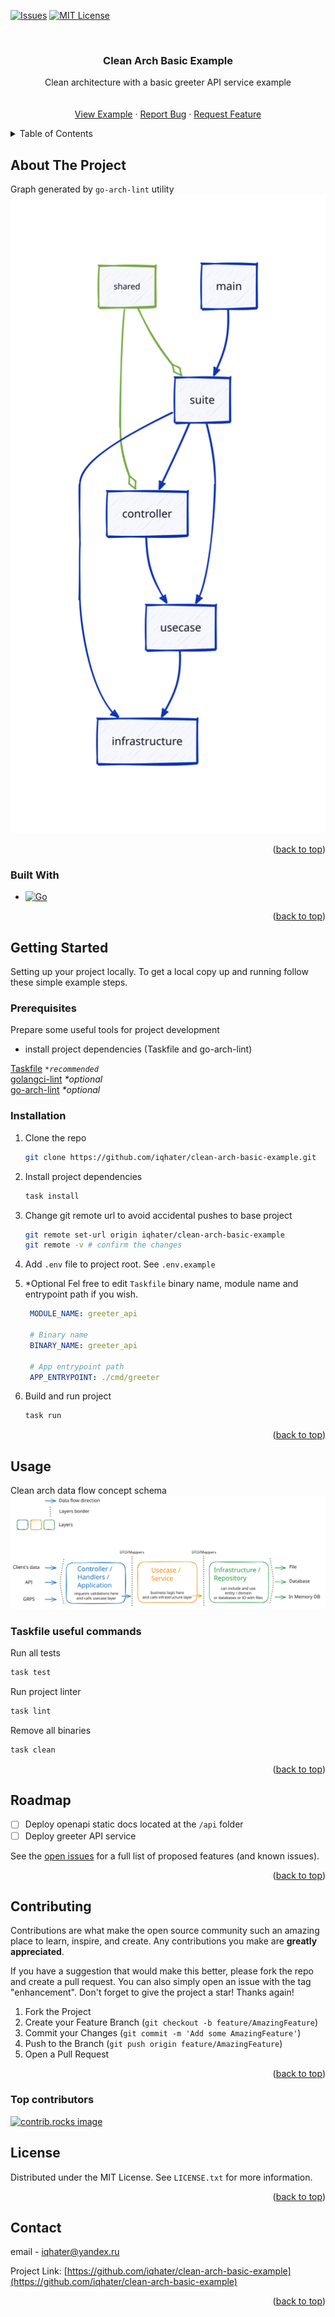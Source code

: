 <!-- Improved compatibility of back to top link: See: https://github.com/othneildrew/Best-README-Template/pull/73 -->
<a id="readme-top"></a>
<!--
*** Thanks for checking out the Best-README-Template. If you have a suggestion
*** that would make this better, please fork the repo and create a pull request
*** or simply open an issue with the tag "enhancement".
*** Don't forget to give the project a star!
*** Thanks again! Now go create something AMAZING! :D
-->

<!-- PROJECT SHIELDS -->
<!--
*** I'm using markdown "reference style" links for readability.
*** Reference links are enclosed in brackets [ ] instead of parentheses ( ).
*** See the bottom of this document for the declaration of the reference variables
*** for contributors-url, forks-url, etc. This is an optional, concise syntax you may use.
*** https://www.markdownguide.org/basic-syntax/#reference-style-links
-->
[![Issues][issues-shield]][issues-url]
[![MIT License][license-shield]][license-url]

<!-- PROJECT LOGO -->
<br />
<div align="center">
  <!-- <a href="https://github.com/iqhater/clean-arch-basic-example">
    <img src="clean_arch_concept_go_vector.svg" alt="Logo" width="80" height="80">
  </a> -->

<h3 align="center">Clean Arch Basic Example</h3>

  <p align="center">
    Clean architecture with a basic greeter API service example
    <br />
    <!-- <a href="https://github.com/iqhater/clean-arch-basic-example"><strong>Explore the docs »</strong></a> -->
    <br />
    <br />
    <a href="https://github.com/iqhater/clean-arch-basic-example">View Example</a>
    ·
    <a href="https://github.com/iqhater/clean-arch-basic-example/issues/new?labels=bug&template=bug-report---.md">Report Bug</a>
    ·
    <a href="https://github.com/iqhater/clean-arch-basic-example/issues/new?labels=enhancement&template=feature-request---.md">Request Feature</a>
  </p>
</div>

<!-- TABLE OF CONTENTS -->
<details>
  <summary>Table of Contents</summary>
  <ol>
    <li>
      <a href="#about-the-project">About The Project</a>
      <ul>
        <li><a href="#built-with">Built With</a></li>
      </ul>
    </li>
    <li>
      <a href="#getting-started">Getting Started</a>
      <ul>
        <li><a href="#prerequisites">Prerequisites</a></li>
        <li><a href="#installation">Installation</a></li>
      </ul>
    </li>
    <li><a href="#usage">Usage</a></li>
    <li><a href="#roadmap">Roadmap</a></li>
    <li><a href="#contributing">Contributing</a></li>
    <li><a href="#license">License</a></li>
    <li><a href="#contact">Contact</a></li>
  </ol>
</details>

<!-- ABOUT THE PROJECT -->
## About The Project

Graph generated by `go-arch-lint` utility
[![Product Name Screen Shot][product-screenshot]](https://example.com)

<p align="right">(<a href="#readme-top">back to top</a>)</p>

### Built With

* [![Go][go.dev]][Go-url]

<p align="right">(<a href="#readme-top">back to top</a>)</p>

<!-- GETTING STARTED -->
## Getting Started

Setting up your project locally.
To get a local copy up and running follow these simple example steps.

### Prerequisites

Prepare some useful tools for project development

* install project dependencies (Taskfile and go-arch-lint)

[Taskfile](https://taskfile.dev/installation/) _`*recommended`_ </br>
[golangci-lint](https://golangci-lint.run/welcome/install/) _*optional_ </br>
[go-arch-lint](https://github.com/fe3dback/go-arch-lint) _*optional_

### Installation

1. Clone the repo

   ```sh
   git clone https://github.com/iqhater/clean-arch-basic-example.git
   ```

2. Install project dependencies

   ```sh
   task install
   ```

3. Change git remote url to avoid accidental pushes to base project

   ```sh
   git remote set-url origin iqhater/clean-arch-basic-example
   git remote -v # confirm the changes
   ```

4. Add `.env` file to project root. See `.env.example`

5. *Optional Fel free to edit `Taskfile` binary name, module name and entrypoint path if you wish.

   ```yml
    MODULE_NAME: greeter_api

    # Binary name
    BINARY_NAME: greeter_api

    # App entrypoint path
    APP_ENTRYPOINT: ./cmd/greeter
   ```

6. Build and run project

   ```sh
   task run
   ```

<p align="right">(<a href="#readme-top">back to top</a>)</p>

<!-- USAGE EXAMPLES -->
## Usage

Clean arch data flow concept schema
[![Clean Arch Schema Concept][schema-concept]](https://bloghugocoutinho.wordpress.com/wp-content/uploads/2020/05/cleanarchitecture-1.jpg)

### Taskfile useful commands

Run all tests

```sh
task test
```

Run project linter

```sh
task lint
```

Remove all binaries

```sh
task clean
```

<p align="right">(<a href="#readme-top">back to top</a>)</p>

<!-- ROADMAP -->
## Roadmap

* [ ] Deploy openapi static docs located at the `/api` folder
* [ ] Deploy greeter API service

See the [open issues](https://github.com/iqhater/clean-arch-basic-example/issues) for a full list of proposed features (and known issues).

<p align="right">(<a href="#readme-top">back to top</a>)</p>

<!-- CONTRIBUTING -->
## Contributing

Contributions are what make the open source community such an amazing place to learn, inspire, and create. Any contributions you make are **greatly appreciated**.

If you have a suggestion that would make this better, please fork the repo and create a pull request. You can also simply open an issue with the tag "enhancement".
Don't forget to give the project a star! Thanks again!

1. Fork the Project
2. Create your Feature Branch (`git checkout -b feature/AmazingFeature`)
3. Commit your Changes (`git commit -m 'Add some AmazingFeature'`)
4. Push to the Branch (`git push origin feature/AmazingFeature`)
5. Open a Pull Request

<p align="right">(<a href="#readme-top">back to top</a>)</p>

### Top contributors

<a href="https://github.com/iqhater/clean-arch-basic-example/graphs/contributors">
  <img src="https://contrib.rocks/image?repo=iqhater/clean-arch-basic-example" alt="contrib.rocks image" />
</a>

<!-- LICENSE -->
## License

Distributed under the MIT License. See `LICENSE.txt` for more information.

<p align="right">(<a href="#readme-top">back to top</a>)</p>

<!-- CONTACT -->
## Contact

email - <iqhater@yandex.ru>

Project Link: [https://github.com/iqhater/clean-arch-basic-example](https://github.com/iqhater/clean-arch-basic-example)

<p align="right">(<a href="#readme-top">back to top</a>)</p>

<!-- MARKDOWN LINKS & IMAGES -->
<!-- https://www.markdownguide.org/basic-syntax/#reference-style-links -->
[issues-shield]: https://img.shields.io/github/issues/iqhater/clean-arch-basic-example.svg?style=for-the-badge
[issues-url]: https://github.com/iqhater/clean-arch-basic-example/issues
[license-shield]: https://img.shields.io/github/license/iqhater/clean-arch-basic-example.svg?style=for-the-badge
[license-url]: https://github.com/iqhater/clean-arch-basic-example/blob/main/LICENSE.txt
[product-screenshot]: go-arch-lint-graph.svg
[schema-concept]: clean_arch_concept_go_vector.svg
[go.dev]: https://img.shields.io/badge/golang-00ADD8?style=for-the-badge&logo=go&logoColor=white
[Go-url]: https://go.dev
